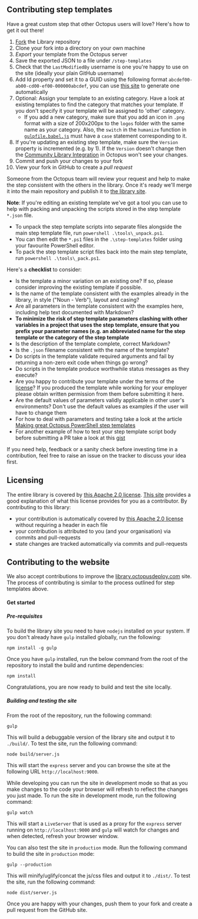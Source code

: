Contributing step templates
---------------------------

Have a great custom step that other Octopus users will love? Here's how to get it out there! 

1. [Fork](https://github.com/OctopusDeploy/Library/fork) the Library repository
2. Clone your fork into a directory on your own machine
3. _Export_ your template from the Octopus server
4. Save the exported JSON to a file under `/step-templates`
5. Check that the `LastModifiedBy` username is one you're happy to use on the site (ideally your plain GitHub username)
6. Add Id property and set it to a GUID using the following format `abcdef00-ab00-cd00-ef00-000000abcdef`, you can use [this site](https://www.guidgen.com/) to generate one automatically
7. Optional: Assign your template to an existing category. Have a look at existing templates to find the category that matches your template. If you don't specify it your template will be assigned to 'other' category.
   - If you add a new category, make sure that you add an icon in `.png` format with a size of 200x200px to the `logos` folder with the same name as your category. Also, the `switch` in the `humanize` function in [`gulpfile.babel.js`](https://github.com/OctopusDeploy/Library/blob/master/gulpfile.babel.js#L92) must have a `case` statement corresponding to it.
8. If you're updating an existing step template, make sure the `Version` property is incremented (e.g. by 1). If the `Version` doesn't change then the [Community Library Integration](http://docs.octopusdeploy.com/display/OD/Step+Templates#StepTemplates-TheCommunityLibrary) in Octopus won't see your changes.
9. Commit and push your changes to your fork
10. View your fork in GitHub to create a _pull request_

Someone from the Octopus team will review your request and help to make the step consistent with the others in the library. Once it's ready we'll merge it into the main repository and publish it to [the library site](http://library.octopusdeploy.com).

**Note**: If you're editing an existing template we've got a tool you can use to help with packing and unpacking the scripts stored in the step template `*.json` file.

* To unpack the step template scripts into separate files alongside the main step template file, run `powershell .\tools\_unpack.ps1`.
* You can then edit the `*.ps1` files in the `.\step-templates` folder using your favourite PowerShell editor.
* To pack the step template script files back into the main step template, run `powershell .\tools\_pack.ps1`. 

Here's a **checklist** to consider:

* Is the template a minor variation on an existing one? If so, please consider improving the existing template if possible.
* Is the name of the template consistent with the examples already in the library, in style ("Noun - Verb"), layout and casing?
* Are all parameters in the template consistent with the examples here, including help text documented with Markdown?
* **To minimize the risk of step template parameters clashing with other variables in a project that uses the step template, ensure that you prefix your parameter names (e.g. an abbreviated name for the step template or the category of the step template**
* Is the description of the template complete, correct Markdown?
* Is the `.json` filename consistent with the name of the template?
* Do scripts in the template validate required arguments and fail by returning a non-zero exit code when things go wrong?
* Do scripts in the template produce worthwhile status messages as they execute?
* Are you happy to contribute your template under the terms of the [license](https://github.com/OctopusDeploy/Library/blob/master/LICENSE)? If you produced the template while working for your employer please obtain written permission from them before submitting it here.
* Are the default values of parameters validly applicable in other user's environments? Don't use the default values as examples if the user will have to change them
* For how to deal with parameters and testing take a look at the article [Making great Octopus PowerShell step templates](http://www.lavinski.me/making-great-octopus-powershell-step-templates/)
* For another example of how to test your step template script body before submitting a PR take a look at this [gist](https://gist.github.com/JCapriotti/45639e06ba777ee974b1)

If you need help, feedback or a sanity check before investing time in a contribution, feel free to raise an issue on the tracker to discuss your idea first.

Licensing
---------

The entire library is covered by [this Apache 2.0 license](LICENSE). [This site](http://choosealicense.com/licenses/apache-2.0/) provides a good explanation of what this license provides for you as a contributor. By contributing to this library:

* your contribution is automatically covered by [this Apache 2.0 license](LICENSE) without requiring a header in each file
* your contribution is attributed to you (and your organisation) via commits and pull-requests
* state changes are tracked automatically via commits and pull-requests

Contributing to the website
---------------------------

We also accept contributions to improve the [library.octopusdeploy.com](http://library.octopusdeploy.com) site. The process of contributing is similar to the process outlined for step templates above.

#### Get started

##### Pre-requisites

To build the library site you need to have `nodejs` installed on your system. If you don't already have `gulp` installed globally, run the following:

```
npm install -g gulp
```

Once you have `gulp` installed, run the below command from the root of the repository to install the build and runtime dependencies:

```
npm install
```

Congratulations, you are now ready to build and test the site locally.

##### Building and testing the site

From the root of the repository, run the following command: 

```
gulp
```

This will build a debuggable version of the library site and output it to `./build/`. To test the site, run the following command:

```
node build/server.js
```

This will start the `express` server and you can browse the site at the following URL `http://localhost:9000`. 

While developing you can run the site in development mode so that as you make changes to the code your browser will refresh to reflect the changes you just made. To run the site in development mode, run the following command:

```
gulp watch
```

This will start a `LiveServer` that is used as a proxy for the `express` server running on `http://localhost:9000` and `gulp` will watch for changes and when detected, refresh your browser window.

You can also test the site in `production` mode. Run the following command to build the site in `production` mode:

```
gulp --production
```

This will minify/uglify/concat the js/css files and output it to `./dist/`. To test the site, run the following command:

```
node dist/server.js
```

Once you are happy with your changes, push them to your fork and create a pull request from the GitHub site.
